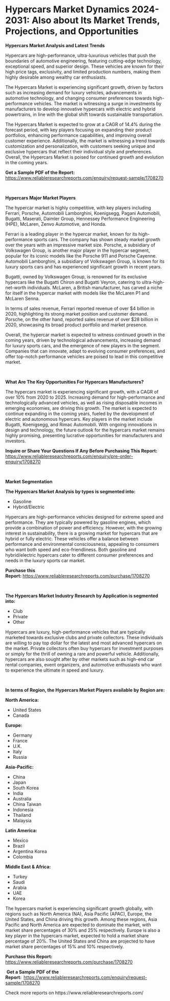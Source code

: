 <p><h1>Hypercars Market Dynamics 2024-2031: Also about Its Market Trends, Projections, and Opportunities</h1></p><p><strong>Hypercars Market Analysis and Latest Trends</strong></p>
<p><p>Hypercars are high-performance, ultra-luxurious vehicles that push the boundaries of automotive engineering, featuring cutting-edge technology, exceptional speed, and superior design. These vehicles are known for their high price tags, exclusivity, and limited production numbers, making them highly desirable among wealthy car enthusiasts.</p><p>The Hypercars Market is experiencing significant growth, driven by factors such as increasing demand for luxury vehicles, advancements in automotive technology, and changing consumer preferences towards high-performance vehicles. The market is witnessing a surge in investments by manufacturers to develop innovative hypercars with electric and hybrid powertrains, in line with the global shift towards sustainable transportation.</p><p>The Hypercars Market is expected to grow at a CAGR of 14.4% during the forecast period, with key players focusing on expanding their product portfolios, enhancing performance capabilities, and improving overall customer experience. Additionally, the market is witnessing a trend towards customization and personalization, with customers seeking unique and exclusive hypercars that reflect their individual style and preferences. Overall, the Hypercars Market is poised for continued growth and evolution in the coming years.</p></p>
<p><strong>Get a Sample PDF of the Report:&nbsp;</strong> <a href="https://www.reliableresearchreports.com/enquiry/request-sample/1708270">https://www.reliableresearchreports.com/enquiry/request-sample/1708270</a></p>
<p>&nbsp;</p>
<p><strong>Hypercars Major Market Players</strong></p>
<p><p>The hypercar market is highly competitive, with key players including Ferrari, Porsche, Automobili Lamborghini, Koenigsegg, Pagani Automobili, Bugatti, Maserati, Daimler Group, Hennessey Performance Engineering (HPE), McLaren, Zenvo Automotive, and Honda.</p><p>Ferrari is a leading player in the hypercar market, known for its high-performance sports cars. The company has shown steady market growth over the years with an impressive market size. Porsche, a subsidiary of Volkswagen Group, is another major player in the hypercar segment, popular for its iconic models like the Porsche 911 and Porsche Cayenne. Automobili Lamborghini, a subsidiary of Volkswagen Group, is known for its luxury sports cars and has experienced significant growth in recent years.</p><p>Bugatti, owned by Volkswagen Group, is renowned for its exclusive hypercars like the Bugatti Chiron and Bugatti Veyron, catering to ultra-high-net-worth individuals. McLaren, a British manufacturer, has carved a niche for itself in the hypercar market with models like the McLaren P1 and McLaren Senna.</p><p>In terms of sales revenue, Ferrari reported revenue of over $4 billion in 2020, highlighting its strong market position and customer demand. Porsche, on the other hand, reported sales revenue of over $28 billion in 2020, showcasing its broad product portfolio and market presence.</p><p>Overall, the hypercar market is expected to witness continued growth in the coming years, driven by technological advancements, increasing demand for luxury sports cars, and the emergence of new players in the segment. Companies that can innovate, adapt to evolving consumer preferences, and offer top-notch performance vehicles are poised to lead in this competitive market.</p></p>
<p>&nbsp;</p>
<p><strong>What Are The Key Opportunities For Hypercars Manufacturers?</strong></p>
<p><p>The hypercars market is experiencing significant growth, with a CAGR of over 10% from 2020 to 2025. Increasing demand for high-performance and technologically advanced vehicles, as well as rising disposable incomes in emerging economies, are driving this growth. The market is expected to continue expanding in the coming years, fueled by the development of electric and autonomous hypercars. Key players in the market include Bugatti, Koenigsegg, and Rimac Automobili. With ongoing innovations in design and technology, the future outlook for the hypercars market remains highly promising, presenting lucrative opportunities for manufacturers and investors.</p></p>
<p><strong>Inquire or Share Your Questions If Any Before Purchasing This Report:</strong> <a href="https://www.reliableresearchreports.com/enquiry/pre-order-enquiry/1708270">https://www.reliableresearchreports.com/enquiry/pre-order-enquiry/1708270</a></p>
<p>&nbsp;</p>
<p><strong>Market Segmentation</strong></p>
<p><strong>The Hypercars Market Analysis by types is segmented into:</strong></p>
<p><ul><li>Gasoline</li><li>Hybrid/Electric</li></ul></p>
<p><p>Hypercars are high-performance vehicles designed for extreme speed and performance. They are typically powered by gasoline engines, which provide a combination of power and efficiency. However, with the growing interest in sustainability, there is a growing market for hypercars that are hybrid or fully electric. These vehicles offer a balance between performance and environmental consciousness, appealing to consumers who want both speed and eco-friendliness. Both gasoline and hybrid/electric hypercars cater to different consumer preferences and needs in the luxury sports car market.</p></p>
<p><strong>Purchase this Report:&nbsp;</strong><a href="https://www.reliableresearchreports.com/purchase/1708270">https://www.reliableresearchreports.com/purchase/1708270</a></p>
<p>&nbsp;</p>
<p><strong>The Hypercars Market Industry Research by Application is segmented into:</strong></p>
<p><ul><li>Club</li><li>Private</li><li>Other</li></ul></p>
<p><p>Hypercars are luxury, high-performance vehicles that are typically marketed towards exclusive clubs and private collectors. These individuals are willing to pay top dollar for the latest and most advanced hypercars on the market. Private collectors often buy hypercars for investment purposes or simply for the thrill of owning a rare and powerful vehicle. Additionally, hypercars are also sought after by other markets such as high-end car rental companies, event organizers, and automotive enthusiasts who want to experience the ultimate in speed and luxury.</p></p>
<p>&nbsp;</p>
<p><strong>In terms of Region, the Hypercars Market Players available by Region are:</strong></p>
<p>
    <p> <strong> North America: </strong>
        <ul>
            <li>United States</li>
            <li>Canada</li>
        </ul>
        </p> 
    <p> <strong> Europe: </strong>
        <ul>
            <li>Germany</li>
            <li>France</li>
            <li>U.K.</li>
            <li>Italy</li>
            <li>Russia</li>
        </ul>
        </p> 
    <p> <strong> Asia-Pacific: </strong>
        <ul>
            <li>China</li>
            <li>Japan</li>
            <li>South Korea</li>
            <li>India</li>
            <li>Australia</li>
            <li>China Taiwan</li>
            <li>Indonesia</li>
            <li>Thailand</li>
            <li>Malaysia</li>
        </ul>
        </p> 
    <p> <strong> Latin America: </strong>
        <ul>
            <li>Mexico</li>
            <li>Brazil</li>
            <li>Argentina Korea</li>
            <li>Colombia</li>
        </ul>
        </p> 
    <p> <strong> Middle East & Africa: </strong>
        <ul>
            <li>Turkey</li>
            <li>Saudi</li>
            <li>Arabia</li>
            <li>UAE</li>
            <li>Korea</li>
        </ul>
    </p>
    </p>
<p><p>The hypercars market is experiencing significant growth globally, with regions such as North America (NA), Asia Pacific (APAC), Europe, the United States, and China driving this growth. Among these regions, Asia Pacific and North America are expected to dominate the market, with market share percentages of 30% and 25% respectively. Europe is also a key player in the hypercars market, expected to hold a market share percentage of 20%. The United States and China are projected to have market share percentages of 15% and 10% respectively.</p></p>
<p><strong>Purchase this Report: </strong><a href="https://www.reliableresearchreports.com/purchase/1708270">https://www.reliableresearchreports.com/purchase/1708270</a></p>
<p>&nbsp;<strong>Get a Sample PDF of the Report:&nbsp;&nbsp;</strong><a href="https://www.reliableresearchreports.com/enquiry/request-sample/1708270">https://www.reliableresearchreports.com/enquiry/request-sample/1708270</a></p>
<p><strong></strong></p>
<p>Check more reports on https://www.reliableresearchreports.com/</p>